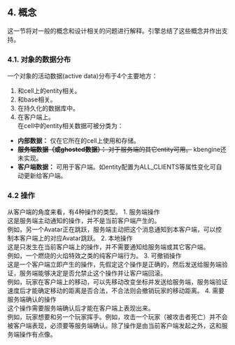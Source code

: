 ## 4. 概念
  这一节将对一般的概念和设计相关的问题进行解释。引擎总结了这些概念并作出支持。
### 4.1. 对象的数据分布
  一个对象的活动数据(active data)分布于4个主要地方：
  1. 和cell上的entity相关。  
  2. 和base相关。  
  3. 在持久化的数据库中。  
  4. 在客户端上。  
  在cell中的entity相关数据可被分类为：
  * **内部数据：** 仅在它所在的cell上使用和存储。
  * ~~**服务端数据（或ghosted数据）：** 对于服务端的其它entity可用。~~ kbengine还未实现。
  * **客户端数据：** 可用于客户端。如entity配置为ALL_CLIENTS等属性变化可自动更新给客户端。
### 4.2 操作
  从客户端的角度来看，有4种操作的类型。
    1. 服务端操作  
      这是服务端主动通知的操作，并不是当前客户端产生的。  
      例如，另一个Avatar正在跳跃，服务端主动把这个消息通知到本客户端，可以控制本客户端上的对应Avatar跳跃。
    2. 本地操作  
      这是只发生在当前客户端上的操作，并不需要通知给服务端或其它客户端。  
      例如，一个燃烧的火焰特效之类的纯客户端行为。
    3. 可撤销操作  
      这是一个客户端立即产生的操作，先假定这个操作是正确的，然后发送给服务端验证，服务端能够决定是否允禁止这个操作并让客户端回滚。  
      例如，玩家在客户端上的移动，可以先移动改变坐标并发送给服务端，服务端验证速度后才能确定移动的距离是否合法，不合法则会撤销玩家的移动距离。
    4. 需要服务端确认的操作  
      这个操作需要服务端确认后才能在客户端上表现出来。  
      例如，玩家想要和另一个玩家挥手。例如，攻击一个玩家（被攻击者死亡）并不会被客户端表现，必须要等服务端确认。除了操作是由当前客户端发起之外，这和服务端操作有点像。

